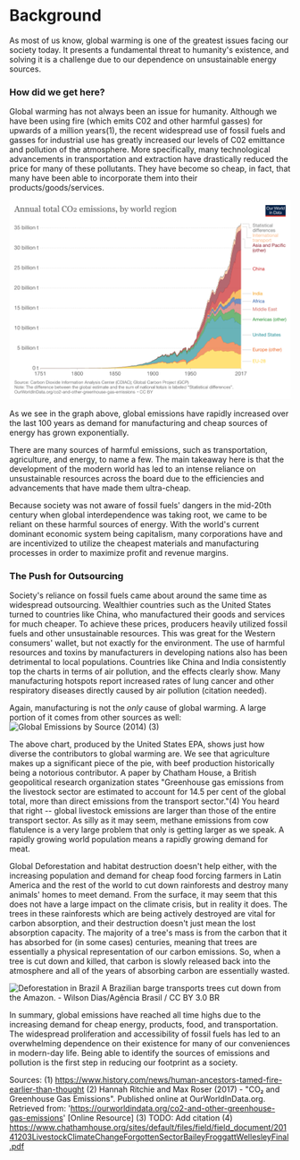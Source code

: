 # Background

As most of us know, global warming is one of the greatest issues facing our society today. It presents a fundamental threat to humanity's existence, and solving it is a challenge due to our dependence on unsustainable energy sources.

### How did we get here?

Global warming has not always been an issue for humanity. Although we have been using fire (which emits C02 and other harmful gasses) for upwards of a million years(1), the recent widespread use of fossil fuels and gasses for industrial use has greatly increased our levels of C02 emittance and pollution of the atmosphere. More specifically, many technological advancements in transportation and extraction have drastically reduced the price for many of these pollutants. They have become so cheap, in fact, that many have been able to incorporate them into their products/goods/services.

![CO2 Emissions By Region (2)](https://raw.githubusercontent.com/ccamaisa/312H-globalwarmingproj/master/assets/annual-co-emissions-by-region.png)

As we see in the graph above, global emissions have rapidly increased over the last 100 years as demand for manufacturing and cheap sources of energy has grown exponentially. 

There are many sources of harmful emissions, such as transportation, agriculture, and energy, to name a few. The main takeaway here is that the development of the modern world has led to an intense reliance on unsustainable resources across the board due to the efficiencies and advancements that have made them ultra-cheap.

Because society was not aware of fossil fuels' dangers in the mid-20th century when global interdependence was taking root, we came to be reliant on these harmful sources of energy. With the world's current dominant economic system being capitalism, many corporations have and are incentivized to utilize the cheapest materials and manufacturing processes in order to maximize profit and revenue margins.


### The Push for Outsourcing
Society's reliance on fossil fuels came about around the same time as widespread outsourcing. Wealthier countries such as the United States turned to countries like China, who manufactured their goods and services for much cheaper. To achieve these prices, producers heavily utilized fossil fuels and other unsustainable resources. This was great for the Western consumers' wallet, but not exactly for the environment. The use of harmful resources and toxins by manufacturers in developing nations also has been detrimental to local populations. Countries like China and India consistently top the charts in terms of air pollution, and the effects clearly show. Many manufacturing hotspots report increased rates of lung cancer and other respiratory diseases directly caused by air pollution (citation needed). 


Again, manufacturing is not the *only* cause of global warming. A large portion of it comes from other sources as well:
![Global Emissions by Source (2014) (3)](https://www.epa.gov/sites/production/files/2016-05/global_emissions_sector_2015.png)

The above chart, produced by the United States EPA, shows just how diverse the contributors to global warming are. We see that agriculture makes up a significant piece of the pie, with beef production historically being a notorious contributor. A paper by Chatham House, a British geopolitical research organization states "Greenhouse gas emissions from the livestock sector are estimated to account for 14.5 per cent of the global total, more than direct emissions from the transport sector."(4) You heard that right -- global livestock emissions are larger than those of the entire transport sector. As silly as it may seem, methane emissions from cow flatulence is a very large problem that only is getting larger as we speak. A rapidly growing world population means a rapidly growing demand for meat.

Global Deforestation and habitat destruction doesn't help either, with the increasing population and demand for cheap food forcing farmers in Latin America and the rest of the world to cut down rainforests and destroy many animals' homes to meet demand. From the surface, it may seem that this does not have a large impact on the climate crisis, but in reality it does. The trees in these rainforests which are being actively destroyed are vital for carbon absorption, and their destruction doesn't just mean the lost absorption capacity. The majority of a tree's mass is from the carbon that it has absorbed for (in some cases) centuries, meaning that trees are essentially a physical representation of our carbon emissions. So, when a tree is cut down and killed, that carbon is slowly released back into the atmosphere and all of the years of absorbing carbon are essentially wasted.

![Deforestation in Brazil](https://upload.wikimedia.org/wikipedia/commons/e/e3/MadeiraDesmatamentoWilsonDiasAgenciaBrasil.jpg)
A Brazilian barge transports trees cut down from the Amazon. - Wilson Dias/Agência Brasil / CC BY 3.0 BR

In summary, global emissions have reached all time highs due to the increasing demand for cheap energy, products, food, and transportation. The widespread proliferation and accessibility of fossil fuels has led to an overwhelming dependence on their existence for many of our conveniences in modern-day life. Being able to identify the sources of emissions and pollution is the first step in reducing our footprint as a society.

Sources:
(1) https://www.history.com/news/human-ancestors-tamed-fire-earlier-than-thought
(2) Hannah Ritchie and Max Roser (2017) - "CO₂ and Greenhouse Gas Emissions". Published online at OurWorldInData.org. Retrieved from: 'https://ourworldindata.org/co2-and-other-greenhouse-gas-emissions' [Online Resource]
(3) TODO: Add citation
(4) https://www.chathamhouse.org/sites/default/files/field/field_document/20141203LivestockClimateChangeForgottenSectorBaileyFroggattWellesleyFinal.pdf
